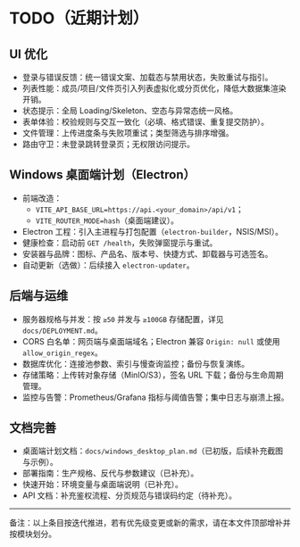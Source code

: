 # TODO（近期计划）


## UI 优化
- 登录与错误反馈：统一错误文案、加载态与禁用状态，失败重试与指引。
- 列表性能：成员/项目/文件页引入列表虚拟化或分页优化，降低大数据集渲染开销。
- 状态提示：全局 Loading/Skeleton、空态与异常态统一风格。
- 表单体验：校验规则与交互一致化（必填、格式错误、重复提交防护）。
- 文件管理：上传进度条与失败项重试；类型筛选与排序增强。
- 路由守卫：未登录跳转登录页；无权限访问提示。

## Windows 桌面端计划（Electron）
- 前端改造：
  - `VITE_API_BASE_URL=https://api.<your_domain>/api/v1`；
  - `VITE_ROUTER_MODE=hash`（桌面端建议）。
- Electron 工程：引入主进程与打包配置（`electron-builder`，NSIS/MSI）。
- 健康检查：启动前 `GET /health`，失败弹窗提示与重试。
- 安装器与品牌：图标、产品名、版本号、快捷方式、卸载器与可选签名。
- 自动更新（选做）：后续接入 `electron-updater`。

## 后端与运维
- 服务器规格与并发：按 `≥50` 并发与 `≥100GB` 存储配置，详见 `docs/DEPLOYMENT.md`。
- CORS 白名单：网页端与桌面端域名；Electron 兼容 `Origin: null` 或使用 `allow_origin_regex`。
- 数据库优化：连接池参数、索引与慢查询监控；备份与恢复演练。
- 存储策略：上传转对象存储（MinIO/S3），签名 URL 下载；备份与生命周期管理。
- 监控与告警：Prometheus/Grafana 指标与阈值告警；集中日志与崩溃上报。

## 文档完善
- 桌面端计划文档：`docs/windows_desktop_plan.md`（已初版，后续补充截图与示例）。
- 部署指南：生产规格、反代与参数建议（已补充）。
- 快速开始：环境变量与桌面端说明（已补充）。
- API 文档：补充鉴权流程、分页规范与错误码约定（待补充）。

---
备注：以上条目按迭代推进，若有优先级变更或新的需求，请在本文件顶部增补并按模块划分。